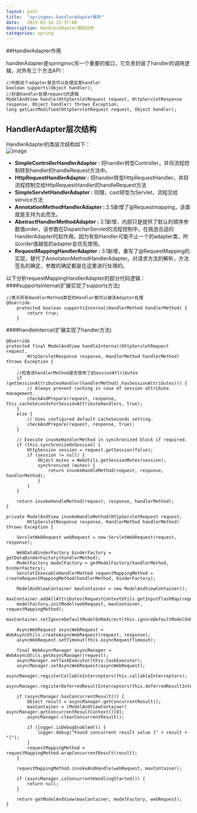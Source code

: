 ```yaml
---
layout: post
title:  "springmvc-handlerAdapter解析"
date:   2013-01-14 22:37:00
description: HandlerAdapter源码分析
categories: spring
---
```


##HandlerAdapter作用

handlerAdapter是springmvc另一个重要的接口，它负责封装了handler的调用逻辑，对外有三个方法API：

```
//判断这个adapter是否可以处理这类handler
boolean supports(Object handler);
//封装handler处理request的逻辑
ModelAndView handle(HttpServletRequest request, HttpServletResponse response, Object handler) throws Exception;
long getLastModified(HttpServletRequest request, Object handler);
```

## HandlerAdapter层次结构

HandlerAdapter的类层次结构如下：<br>
![image](http://qiancun.github.io/images/HandlerAdapter.png)

* __SimpleControllerHandlerAdapter :__ 将handler转型Controller，并将流程控制转到handler的handleRequest方法中。
* __HttpRequestHandlerAdapter :__ 将handler转型HttpRequestHandler，并将流程控制交给HttpRequestHandler的handleRequest方法
* __SimpleServletHandlerAdapter :__ 同理，cast转型为Servlet，流程交给service方法
* __AnnotationMethodHandlerAdapter :__ 2.5新增了@Requestmapping，该类就是支持为此而生。
* __AbstractHandlerMethodAdapter :__ 3.1新增，内部只是提供了默认的顺序参数值order，该参数在DispatcherServlet的流程控制中，在挑选合适的HandlerAdapter时起作用。因为有些Handler可能不止一个的adapter类，所以order值越低的adapter会优先使用。
* __RequestMappingHandlerAdapter :__ 3.1新增，重写了@RequestMapping的实现，替代了AnnotatonMethodHandlerAdapter。对请求方法的解析，方法签名的确定，参数的确定都是在这里进行处理的。


以下分析requestMappingHandlerAdapter的部分代码逻辑：
####supportsInternal(扩展实现了supports方法)

```
//表示所有HandlerMethod类型的Handler都可以被该Adapter处理
@Override
	protected boolean supportsInternal(HandlerMethod handlerMethod) {
		return true;
	}
```

####handleInternal(扩展实现了handler方法)

```
@Override
protected final ModelAndView handleInternal(HttpServletRequest request,
        HttpServletResponse response, HandlerMethod handlerMethod) throws Exception {

    //检查该handlerMethod是否使用了@SessionAttributes
    if (getSessionAttributesHandler(handlerMethod).hasSessionAttributes()) {
        // Always prevent caching in case of session attribute management.
        checkAndPrepare(request, response, this.cacheSecondsForSessionAttributeHandlers, true);
    }
    else {
        // Uses configured default cacheSeconds setting.
        checkAndPrepare(request, response, true);
    }

    // Execute invokeHandlerMethod in synchronized block if required.
    if (this.synchronizeOnSession) {
        HttpSession session = request.getSession(false);
        if (session != null) {
            Object mutex = WebUtils.getSessionMutex(session);
            synchronized (mutex) {
                return invokeHandleMethod(request, response, handlerMethod);
            }
        }
    }

    return invokeHandleMethod(request, response, handlerMethod);
}
```

```
private ModelAndView invokeHandleMethod(HttpServletRequest request,
        HttpServletResponse response, HandlerMethod handlerMethod) throws Exception {

    ServletWebRequest webRequest = new ServletWebRequest(request, response);

    WebDataBinderFactory binderFactory = getDataBinderFactory(handlerMethod);
    ModelFactory modelFactory = getModelFactory(handlerMethod, binderFactory);
    ServletInvocableHandlerMethod requestMappingMethod = createRequestMappingMethod(handlerMethod, binderFactory);

    ModelAndViewContainer mavContainer = new ModelAndViewContainer();
    mavContainer.addAllAttributes(RequestContextUtils.getInputFlashMap(request));
    modelFactory.initModel(webRequest, mavContainer, requestMappingMethod);
    mavContainer.setIgnoreDefaultModelOnRedirect(this.ignoreDefaultModelOnRedirect);

    AsyncWebRequest asyncWebRequest = WebAsyncUtils.createAsyncWebRequest(request, response);
    asyncWebRequest.setTimeout(this.asyncRequestTimeout);

    final WebAsyncManager asyncManager = WebAsyncUtils.getAsyncManager(request);
    asyncManager.setTaskExecutor(this.taskExecutor);
    asyncManager.setAsyncWebRequest(asyncWebRequest);
    asyncManager.registerCallableInterceptors(this.callableInterceptors);
    asyncManager.registerDeferredResultInterceptors(this.deferredResultInterceptors);

    if (asyncManager.hasConcurrentResult()) {
        Object result = asyncManager.getConcurrentResult();
        mavContainer = (ModelAndViewContainer) asyncManager.getConcurrentResultContext()[0];
        asyncManager.clearConcurrentResult();

        if (logger.isDebugEnabled()) {
            logger.debug("Found concurrent result value [" + result + "]");
        }
        requestMappingMethod = requestMappingMethod.wrapConcurrentResult(result);
    }

    requestMappingMethod.invokeAndHandle(webRequest, mavContainer);

    if (asyncManager.isConcurrentHandlingStarted()) {
        return null;
    }

    return getModelAndView(mavContainer, modelFactory, webRequest);
}
```


